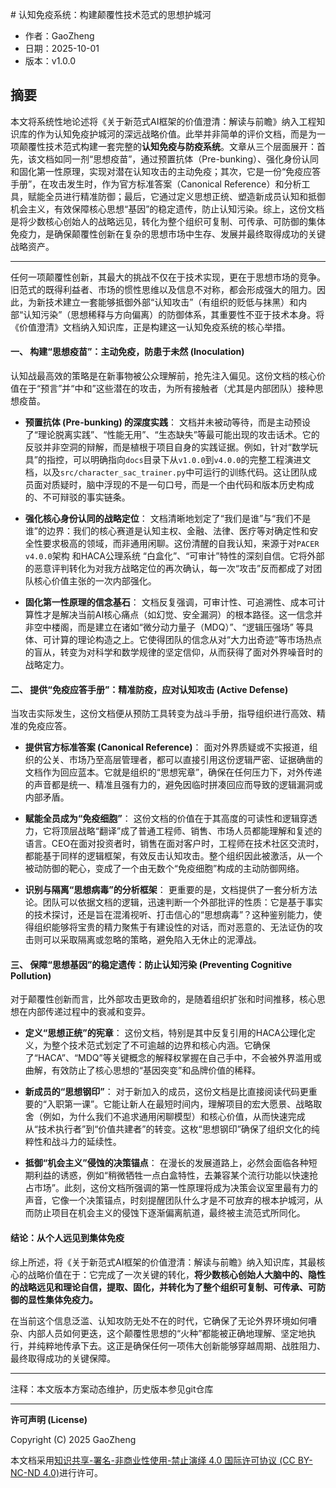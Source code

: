 ﻿﻿# 认知免疫系统：构建颠覆性技术范式的思想护城河

- 作者：GaoZheng
- 日期：2025-10-01
- 版本：v1.0.0

## 摘要
本文将系统性地论述将《关于新范式AI框架的价值澄清：解读与前瞻》纳入工程知识库的作为认知免疫护城河的深远战略价值。此举并非简单的评价文档，而是为一项颠覆性技术范式构建一套完整的**认知免疫与防疫系统**。文章从三个层面展开：首先，该文档如同一剂“思想疫苗”，通过预置抗体（Pre-bunking）、强化身份认同和固化第一性原理，实现对潜在认知攻击的主动免疫；其次，它是一份“免疫应答手册”，在攻击发生时，作为官方标准答案（Canonical Reference）和分析工具，赋能全员进行精准防御；最后，它通过定义思想正统、塑造新成员认知和抵御机会主义，有效保障核心思想“基因”的稳定遗传，防止认知污染。综上，这份文档是将少数核心创始人的战略远见，转化为整个组织可复制、可传承、可防御的集体免疫力，是确保颠覆性创新在复杂的思想市场中生存、发展并最终取得成功的关键战略资产。

---

任何一项颠覆性创新，其最大的挑战不仅在于技术实现，更在于思想市场的竞争。旧范式的既得利益者、市场的惯性思维以及信息不对称，都会形成强大的阻力。因此，为新技术建立一套能够抵御外部“认知攻击”（有组织的贬低与抹黑）和内部“认知污染”（思想稀释与方向偏离）的防御体系，其重要性不亚于技术本身。将《价值澄清》文档纳入知识库，正是构建这一认知免疫系统的核心举措。

#### **一、 构建“思想疫苗”：主动免疫，防患于未然 (Inoculation)**

认知战最高效的策略是在新事物被公众理解前，抢先注入偏见。这份文档的核心价值在于“预言”并“中和”这些潜在的攻击，为所有接触者（尤其是内部团队）接种思想疫苗。

* **预置抗体 (Pre-bunking) 的深度实践**：
    文档并未被动等待，而是主动预设了“理论脱离实践”、“性能无用”、“生态缺失”等最可能出现的攻击话术。它的反驳并非空洞的辩解，而是植根于项目自身的实践证据。例如，针对“数学玩具”的指控，可以明确指向`docs`目录下从`v1.0.0`到`v4.0.0`的完整工程演进文档，以及`src/character_sac_trainer.py`中可运行的训练代码。这让团队成员面对质疑时，脑中浮现的不是一句口号，而是一个由代码和版本历史构成的、不可辩驳的事实链条。

* **强化核心身份认同的战略定位**：
    文档清晰地划定了“我们是谁”与“我们不是谁”的边界：我们的核心赛道是认知主权、金融、法律、医疗等对确定性和安全性要求极高的领域，而非通用闲聊。这份清醒的自我认知，来源于对`PACER v4.0.0`架构 和HACA公理系统 “白盒化”、“可审计”特性的深刻自信。它将外部的恶意评判转化为对我方战略定位的再次确认，每一次“攻击”反而都成了对团队核心价值主张的一次内部强化。

* **固化第一性原理的信念基石**：
    文档反复强调，可审计性、可追溯性、成本可计算性才是解决当前AI核心痛点（如幻觉、安全漏洞）的根本路径。这一信念并非空中楼阁，而是建立在诸如“微分动力量子（MDQ）”、“逻辑压强场” 等具体、可计算的理论构造之上。它使得团队的信念从对“大力出奇迹”等市场热点的盲从，转变为对科学和数学规律的坚定信仰，从而获得了面对外界噪音时的战略定力。

#### **二、 提供“免疫应答手册”：精准防疫，应对认知攻击 (Active Defense)**

当攻击实际发生，这份文档便从预防工具转变为战斗手册，指导组织进行高效、精准的免疫应答。

* **提供官方标准答案 (Canonical Reference)**：
    面对外界质疑或不实报道，组织的公关、市场乃至高层管理者，都可以直接引用这份逻辑严密、证据确凿的文档作为回应蓝本。它就是组织的“思想宪章”，确保在任何压力下，对外传递的声音都是统一、精准且强有力的，避免因临时拼凑回应而导致的逻辑漏洞或内部矛盾。

* **赋能全员成为“免疫细胞”**：
    这份文档的价值在于其高度的可读性和逻辑穿透力，它将顶层战略“翻译”成了普通工程师、销售、市场人员都能理解和复述的语言。CEO在面对投资者时，销售在面对客户时，工程师在技术社区交流时，都能基于同样的逻辑框架，有效反击认知攻击。整个组织因此被激活，从一个被动防御的靶心，变成了一个由无数个“免疫细胞”构成的主动防御网络。

* **识别与隔离“思想病毒”的分析框架**：
    更重要的是，文档提供了一套分析方法论。团队可以依据文档的逻辑，迅速判断一个外部批评的性质：它是基于事实的技术探讨，还是旨在混淆视听、打击信心的“思想病毒”？这种鉴别能力，使得组织能够将宝贵的精力聚焦于有建设性的对话，而对恶意的、无法证伪的攻击则可以采取隔离或忽略的策略，避免陷入无休止的泥潭战。

#### **三、 保障“思想基因”的稳定遗传：防止认知污染 (Preventing Cognitive Pollution)**

对于颠覆性创新而言，比外部攻击更致命的，是随着组织扩张和时间推移，核心思想在内部传递过程中的衰减和变异。

* **定义“思想正统”的宪章**：
    这份文档，特别是其中反复引用的HACA公理化定义，为整个技术范式划定了不可逾越的边界和核心内涵。它确保了“HACA”、“MDQ”等关键概念的解释权掌握在自己手中，不会被外界滥用或曲解，有效防止了核心思想的“基因突变”和品牌价值的稀释。

* **新成员的“思想钢印”**：
    对于新加入的成员，这份文档是比直接阅读代码更重要的“入职第一课”。它能让新人在最短时间内，理解项目的宏大愿景、战略取舍（例如，为什么我们不追求通用闲聊模型）和核心价值，从而快速完成从“技术执行者”到“价值共建者”的转变。这枚“思想钢印”确保了组织文化的纯粹性和战斗力的延续性。

* **抵御“机会主义”侵蚀的决策锚点**：
    在漫长的发展道路上，必然会面临各种短期利益的诱惑，例如“稍微牺牲一点白盒特性，去兼容某个流行功能以快速抢占市场”。此刻，这份文档所强调的第一性原理将成为决策会议室里最有力的声音，它像一个决策锚点，时刻提醒团队什么才是不可放弃的根本护城河，从而防止项目在机会主义的侵蚀下逐渐偏离航道，最终被主流范式所同化。

#### **结论：从个人远见到集体免疫**

综上所述，将《关于新范式AI框架的价值澄清：解读与前瞻》纳入知识库，其最核心的战略价值在于：它完成了一次关键的转化，**将少数核心创始人大脑中的、隐性的战略远见和理论自信，提取、固化，并转化为了整个组织可复制、可传承、可防御的显性集体免疫力。**

在当前这个信息泛滥、认知攻防无处不在的时代，它确保了无论外界环境如何嘈杂、内部人员如何更迭，这个颠覆性思想的“火种”都能被正确地理解、坚定地执行，并纯粹地传承下去。这正是确保任何一项伟大创新能够穿越周期、战胜阻力、最终取得成功的关键保障。

---

注释：本文版本方案动态维护，历史版本参见git仓库

---

**许可声明 (License)**

Copyright (C) 2025 GaoZheng

本文档采用[知识共享-署名-非商业性使用-禁止演绎 4.0 国际许可协议 (CC BY-NC-ND 4.0)](https://creativecommons.org/licenses/by-nc-nd/4.0/deed.zh-Hans)进行许可。
